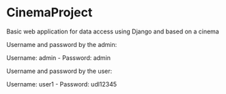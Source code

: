 # CinemaProject
Basic web application for data access using Django and based on a cinema

Username and password by the admin:

Username: admin - 
Password: admin

Username and password by the user:

Username: user1 - 
Password: udl12345
